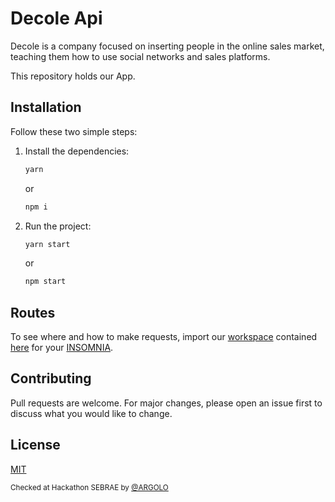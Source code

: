# Decole Api
Decole is a company focused on inserting people in the online sales market, teaching them how to use social networks and sales platforms.

This repository holds our App.

## Installation

Follow these two simple steps:

1) Install the dependencies:
    ```bash
    yarn
    ```
    or
    ```bash
    npm i
    ```
2) Run the project:
    ```bash
    yarn start
    ```
    or
    ```bash
    npm start
    ```
## Routes
To see where and how to make requests, import our [workspace](https://support.insomnia.rest/article/50-workspaces) contained [here](https://github.com/meiadois/DecoleAPI/tree/master/docs) for your [INSOMNIA](https://insomnia.rest/).

## Contributing
Pull requests are welcome. For major changes, please open an issue first to discuss what you would like to change.

<!--Please make sure to update tests as appropriate-->

## License
[MIT](https://choosealicense.com/licenses/mit/)

<sub>Checked at Hackathon SEBRAE by [@ARGOLO](https://github.com/argolo)</sub>


